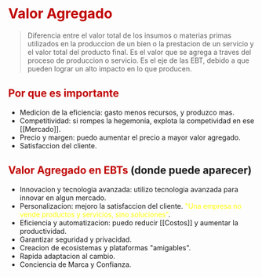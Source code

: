 # <span style="color:#c00000">Valor Agregado</span> 

> Diferencia entre el valor total de los insumos o materias primas utilizados en la produccion de un bien o la prestacion de un servicio y el valor total del producto final.
> Es el valor que se agrega a traves del proceso de produccion o servicio.
> Es el eje de las EBT, debido a que pueden lograr un alto impacto en lo que producen.

## <span style="color:#c00000">Por que es importante</span> 

- Medicion de la eficiencia: gasto menos recursos, y produzco mas.
- Competitividad: si rompes la hegemonia, explota la competividad en ese [[Mercado]].
- Precio y margen: puedo aumentar el precio a mayor valor agregado.
- Satisfaccion del cliente.

## <span style="color:#c00000">Valor Agregado en EBTs</span> (donde puede aparecer)

- Innovacion y tecnologia avanzada: utilizo tecnologia avanzada para innovar en algun mercado.
- Personalizacion: mejoro la satisfaccion del cliente. <span style="color:#ffff00">"Una empresa no vende productos y servicios, sino soluciones"</span>.
- Eficiencia y automatizacion: puedo reducir [[Costos]] y aumentar la productividad.
- Garantizar seguridad y privacidad.
- Creacion de ecosistemas y plataformas "amigables".
- Rapida adaptacion al cambio.
- Conciencia de Marca y Confianza.